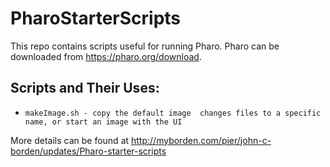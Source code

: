 # PharoStarterScripts
This repo contains scripts useful for running Pharo. Pharo can be downloaded from 
https://pharo.org/download.

## Scripts and Their Uses:
-     makeImage.sh - copy the default image  changes files to a specific name, or start an image with the UI

More details can be found at http://myborden.com/pier/john-c-borden/updates/Pharo-starter-scripts
